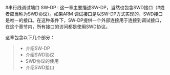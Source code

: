 #串行线调试端口 SW-DP
: 这一章主要描述SW-DP，当然也包含SWD接口（#或者应当称为SWD协议）。如果ARM 调试接口是以SW-DP方式实现的，SWD接口是唯一的接口。在这种条件下，SW-DP提供一个外部连接用于连接到调试接口，在这个章节内，所有接口的访问都是使用SWD协议。

这章包含以下几个部分：
> * 介绍SW-DP
> * 介绍SWD协议
> * SWD协议的使用
> * 介绍SWD接口
